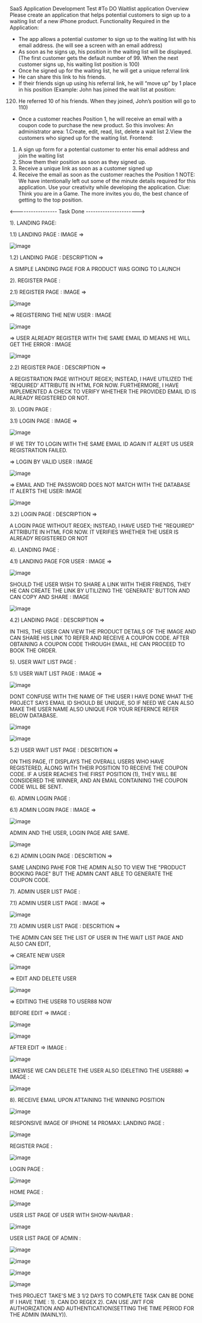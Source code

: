 
SaaS Application Development Test
#To DO  Waitlist application
Overview
Please create an application that helps potential customers to sign up to a 
waiting list of a new iPhone product.
Functionality Required in the Application:
- The app allows a potential customer to sign up to the waiting list 
with his email address. (he will see a screen with an email address)
- As soon as he signs up, his position in the waiting list will be 
displayed. (The first customer gets the default number of 99. When 
the next customer signs up, his waiting list position is 100)
- Once he signed up for the waiting list, he will get a unique referral link
- He can share this link to his friends.
- If their friends sign up using his referral link, he will “move up” by 1 
place in his position (Example: John has joined the wait list at position: 
120. He referred 10 of his friends. When they joined, John’s position 
will go to 110)
- Once a customer reaches Position 1, he will receive an email with a 
coupon code to purchase the new product.
So this involves:
An administrator area:
1.Create, edit, read, list, delete a wait list
2.View the customers who signed up for the waiting list.
Frontend:
1. A sign up form for a potential customer to enter his email address 
and join the waiting list
2. Show them their position as soon as they signed up.
3. Receive a unique link as soon as a customer signed up
4. Receive the email as soon as the customer reaches the Position 1
NOTE:
We have intentionally left out some of the minute details required for this 
application. Use your creativity while developing the application.
Clue: Think you are in a Game. The more invites you do, the best chance of
getting to the top position.


<----------------- Task Done ---------------------->

1). LANDING PAGE:

1.1) LANDING PAGE : IMAGE => 

![image](https://github.com/Aravind6023/waitlist-git/assets/135958235/869f0a79-6bb7-4342-aa41-81e5cc1acfe4)

1.2) LANDING PAGE : DESCRIPTION => 

A SIMPLE LANDING PAGE FOR A PRODUCT WAS GOING TO LAUNCH


2). REGISTER PAGE :

2.1) REGISTER PAGE : IMAGE =>

![image](https://github.com/Aravind6023/waitlist-git/assets/135958235/d993e687-3a86-4363-8ac8-3bcaf4199f65)

=> REGISTERING THE NEW USER : IMAGE

![image](https://github.com/Aravind6023/waitlist-git/assets/135958235/222649f1-96ad-4c76-8751-ebbdc8cfb479)

=> USER ALREADY REGISTER WITH THE SAME EMAIL ID MEANS HE WILL GET THE ERROR : IMAGE

![image](https://github.com/Aravind6023/waitlist-git/assets/135958235/26b91644-d42a-439b-bd8d-090a3c6be36e)

2.2) REGISTER PAGE : DESCRIPTION => 

A REGISTRATION PAGE WITHOUT REGEX; INSTEAD, I HAVE UTILIZED THE 'REQUIRED' ATTRIBUTE IN HTML FOR NOW. FURTHERMORE, I HAVE IMPLEMENTED A CHECK TO VERIFY WHETHER THE PROVIDED EMAIL ID IS ALREADY REGISTERED OR NOT.


3). LOGIN PAGE :

3.1) LOGIN PAGE : IMAGE =>

![image](https://github.com/Aravind6023/waitlist-git/assets/135958235/8641fbce-e824-4f80-b586-c47978c95b7f)

IF WE TRY TO LOGIN WITH THE SAME EMAIL ID AGAIN IT ALERT US USER REGISTRATION FAILED.

=> LOGIN BY VALID USER : IMAGE

![image](https://github.com/Aravind6023/waitlist-git/assets/135958235/e1a37473-7021-49ef-a12e-f3ff9d581dac)

=> EMAIL AND THE PASSWORD DOES NOT MATCH WITH THE DATABASE IT ALERTS THE USER: IMAGE

![image](https://github.com/Aravind6023/waitlist-git/assets/135958235/351600e2-e283-461c-a5b0-57deabbd4b20)

3.2) LOGIN PAGE : DESCRIPTION => 

A LOGIN PAGE WITHOUT REGEX; INSTEAD, I HAVE USED THE "REQUIRED" ATTRIBUTE IN HTML FOR NOW. IT VERIFIES WHETHER THE USER IS ALREADY REGISTERED OR NOT


4). LANDING PAGE :

4.1) LANDING PAGE FOR USER : IMAGE =>

![image](https://github.com/Aravind6023/waitlist-git/assets/135958235/9c061519-1c33-413e-be8d-5ecd18440ea8)

SHOULD THE USER WISH TO SHARE A LINK WITH THEIR FRIENDS, THEY HE CAN CREATE THE LINK BY UTILIZING THE 'GENERATE' BUTTON AND CAN COPY AND SHARE : IMAGE

![image](https://github.com/Aravind6023/waitlist-git/assets/135958235/1d2d6473-d7c9-46bf-bf94-b35d5711f785)

4.2) LANDING PAGE : DESCRIPTION => 

IN THIS, THE USER CAN VIEW THE PRODUCT DETAILS OF THE IMAGE AND CAN SHARE HIS LINK TO REFER AND RECEIVE A COUPON CODE. AFTER OBTAINING A COUPON CODE THROUGH EMAIL, HE CAN PROCEED TO BOOK THE ORDER.


5). USER WAIT LIST PAGE : 

5.1) USER WAIT LIST PAGE : IMAGE => 

![image](https://github.com/Aravind6023/waitlist-git/assets/135958235/0d33490d-bb54-451a-8325-e297a2c395f4)

DONT CONFUSE WITH THE NAME OF THE USER I HAVE DONE WHAT THE PROJECT SAYS EMAIL ID SHOULD BE UNIQUE, SO IF NEED WE CAN ALSO MAKE THE USER NAME ALSO UNIQUE FOR YOUR REFERNCE REFER BELOW DATABASE.

![image](https://github.com/Aravind6023/waitlist-git/assets/135958235/68890193-3ef3-4745-a2c6-c17066ec719a)

![image](https://github.com/Aravind6023/waitlist-git/assets/135958235/cccad5fe-4881-45a6-be38-dd71c0185cdf)

5.2) USER WAIT LIST PAGE : DESCRITION =>

ON THIS PAGE, IT DISPLAYS THE OVERALL USERS WHO HAVE REGISTERED, ALONG WITH THEIR POSITION TO RECEIVE THE COUPON CODE. IF A USER REACHES THE FIRST POSITION (1), THEY WILL BE CONSIDERED THE WINNER, AND AN EMAIL CONTAINING THE COUPON CODE WILL BE SENT.


6). ADMIN LOGIN PAGE :

6.1) ADMIN LOGIN PAGE : IMAGE => 

![image](https://github.com/Aravind6023/waitlist-git/assets/135958235/23478cb2-1345-4a4f-8b90-af6123962eb7)

ADMIN AND THE USER, LOGIN PAGE ARE SAME.

![image](https://github.com/Aravind6023/waitlist-git/assets/135958235/06c5e278-b826-4a1e-8109-305feb54655e)

6.2) ADMIN LOGIN PAGE : DESCRITION =>

SAME LANDING PAHE FOR THE ADMIN ALSO TO VIEW THE "PRODUCT BOOKING PAGE" BUT THE ADMIN CANT ABLE TO GENERATE THE COUPON CODE.

7). ADMIN USER LIST PAGE :

7.1) ADMIN USER LIST PAGE : IMAGE => 

![image](https://github.com/Aravind6023/waitlist-git/assets/135958235/6e74a3da-ba21-49d5-ae7c-cbb5393533e2)

7.1) ADMIN USER LIST PAGE : DESCRITION =>

THE ADMIN CAN SEE THE LIST OF USER IN THE WAIT LIST PAGE AND ALSO CAN EDIT,

=> CREATE NEW USER

![image](https://github.com/Aravind6023/waitlist-git/assets/135958235/8f3f5291-c077-4f1b-ab3c-d9abf7163ad9)

=> EDIT AND DELETE USER

![image](https://github.com/Aravind6023/waitlist-git/assets/135958235/8adcd388-81a0-4b32-98f7-a00dbfc5e987)

=> EDITING THE USER8 TO USER88 NOW

BEFORE EDIT => IMAGE :

![image](https://github.com/Aravind6023/waitlist-git/assets/135958235/19888e4a-8650-4624-9c94-c2a3fdbcd075)

![image](https://github.com/Aravind6023/waitlist-git/assets/135958235/d447a145-34fd-4859-b52a-63f1cf122b36)

AFTER EDIT => IMAGE :

![image](https://github.com/Aravind6023/waitlist-git/assets/135958235/890916e5-3644-41ad-8cd6-54646b735d1a)

LIKEWISE WE CAN DELETE THE USER ALSO (DELETING THE USER88) => IMAGE :

![image](https://github.com/Aravind6023/waitlist-git/assets/135958235/d323f589-5bb1-4938-8d9d-418c1481bff2)

8). RECEIVE EMAIL UPON ATTAINING THE WINNING POSITION

![image](https://github.com/Aravind6023/waitlist-git/assets/135958235/2c5ad1ab-9271-42f7-930c-e7a18a90fad3)


RESPONSIVE IMAGE OF IPHONE 14 PROMAX:
LANDING PAGE : 

![image](https://github.com/Aravind6023/waitlist-git/assets/135958235/bc614dd3-8a49-41ab-87a6-b18573482e8f)

REGISTER PAGE :

![image](https://github.com/Aravind6023/waitlist-git/assets/135958235/7e9db5cb-dc5a-4e58-a887-37c7e6f9c7d7)

LOGIN PAGE :

![image](https://github.com/Aravind6023/waitlist-git/assets/135958235/6764d7fd-52a1-4257-bf87-6a2905dbb11e)

HOME PAGE :

![image](https://github.com/Aravind6023/waitlist-git/assets/135958235/0d79dfd5-e0c7-4673-846e-569afec4cf59)

USER LIST PAGE OF USER WITH SHOW-NAVBAR :

![image](https://github.com/Aravind6023/waitlist-git/assets/135958235/34eb2d4e-f957-4610-bcc8-da5b1679b200)

USER LIST PAGE OF ADMIN :

![image](https://github.com/Aravind6023/waitlist-git/assets/135958235/6415f524-1459-4e62-a960-30d275015488)

![image](https://github.com/Aravind6023/waitlist-git/assets/135958235/ead99308-9a3b-4852-9853-c3f6e47b02ac)

![image](https://github.com/Aravind6023/waitlist-git/assets/135958235/5e1022b5-f601-44a9-9116-82ad1add4589)

![image](https://github.com/Aravind6023/waitlist-git/assets/135958235/6a0e7125-f9fe-41fd-abaf-6e92a3973e98)

THIS PROJECT TAKE'S ME 3 1/2 DAYS TO COMPLETE
TASK CAN BE DONE IF I HAVE TIME :
1). CAN DO REGEX 
2). CAN USE JWT FOR AUTHORIZATION AND AUTHENTICATION(SETTING THE TIME PERIOD FOR THE ADMIN (MAINLY)).

